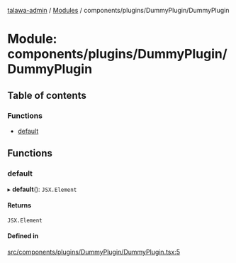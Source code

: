 [talawa-admin](../README.md) / [Modules](../modules.md) / components/plugins/DummyPlugin/DummyPlugin

# Module: components/plugins/DummyPlugin/DummyPlugin

## Table of contents

### Functions

- [default](components_plugins_DummyPlugin_DummyPlugin.md#default)

## Functions

### default

▸ **default**(): `JSX.Element`

#### Returns

`JSX.Element`

#### Defined in

[src/components/plugins/DummyPlugin/DummyPlugin.tsx:5](https://github.com/PalisadoesFoundation/talawa-admin/blob/bbd4963/src/components/plugins/DummyPlugin/DummyPlugin.tsx#L5)
